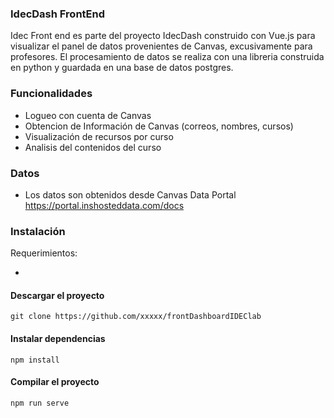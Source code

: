 ### IdecDash FrontEnd

Idec Front end es parte del proyecto IdecDash construido con Vue.js para visualizar el panel de datos provenientes de Canvas, excusivamente para profesores. El procesamiento de datos se realiza con una libreria construida en python y guardada en una base de datos postgres.

### Funcionalidades

- Logueo con cuenta de Canvas
- Obtencion de Información de Canvas (correos, nombres, cursos)
- Visualización de recursos por curso
- Analisis del contenidos del curso

### Datos
- Los datos son obtenidos desde Canvas Data Portal https://portal.inshosteddata.com/docs

### Instalación
Requerimientos:

-

#### Descargar el proyecto
`git clone https://github.com/xxxxx/frontDashboardIDEClab`

#### Instalar dependencias
`npm install`

#### Compilar el proyecto
`npm run serve`
